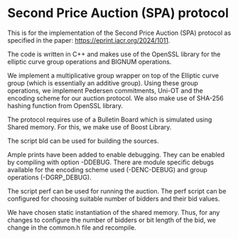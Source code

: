 # Second Price Auction (SPA) protocol
This is for the implementation of the Second Price Auction (SPA) protocol as specified in the paper: https://eprint.iacr.org/2024/1011.

The code is written in C++ and makes use of the OpenSSL library for the elliptic curve group operations and BIGNUM operations.

We implement a multiplicative group wrapper on top of the Elliptic curve group (which is essentially an additive group). Using these group operations, we implement Pedersen commitments, Uni-OT and the encoding scheme for our auction protocol. We also make use of SHA-256 hashing function from OpenSSL library.

The protocol requires use of a Bulletin Board which is simulated using Shared memory. For this, we make use of Boost Library.

The script bld can be used for building the sources.

Ample prints have been added to enable debugging. They can be enabled by compiling with option -DDEBUG. There are module specific debugs available for the encoding scheme used (-DENC-DEBUG) and group operations (-DGRP_DEBUG).

The script perf can be used for running the auction. The perf script can be configured for choosing suitable number of bidders and their bid values. 

We have chosen static instantiation of the shared memory. Thus, for any changes to configure the number of bidders or bit length of the bid, we change in the common.h file and recompile.

